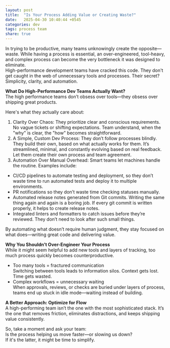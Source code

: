 ```yaml
---
layout: post
title:  "Is Your Process Adding Value or Creating Waste?"
date:   2025-04-30 10:40:44 +0545
categories: dev 
tags: process team
share: true
---
```


In trying to be productive, many teams unknowingly create the opposite—waste. While having a process is essential, an over-engineered, tool-heavy, and complex process can become the very bottleneck it was designed to eliminate.\
High-performance development teams have cracked this code. They don't get caught in the web of unnecessary tools and processes. Their secret? Simplicity, clarity, and automation.

**What Do High-Performance Dev Teams Actually Want?**\
The high performance teams don’t obsess over tools—they obsess over shipping great products. 

Here's what they actually care about:
1. Clarity Over Chaos:
They prioritize clear and conscious requirements. No vague tickets or shifting expectations. Team understand, when the "why" is clear, the "how" becomes straightforward.
2. A Simple, Custom Dev Process:
They don’t follow processes blindly. They build their own, based on what actually works for them. It’s streamlined, minimal, and constantly evolving based on real feedback. Let them create their own process and team agreement.
3. Automation Over Manual Overhead:
Smart teams let machines handle the routine. Examples include:
- CI/CD pipelines to automate testing and deployment, so they don’t waste time to run automated tests and deploy it to multiple environments.
- PR notifications so they don’t waste time checking statuses manually.
- Automated release notes generated from Git commits. Writing the same thing again and again is a boring job. If every git commit is written properly, it helps to create release notes.
- Integrated linters and formatters to catch issues before they’re reviewed. They don’t need to look after such small things.

By automating what doesn’t require human judgment, they stay focused on what does—writing great code and delivering value.

**Why You Shouldn’t Over-Engineer Your Process**\
While it might seem helpful to add new tools and layers of tracking, too much process quickly becomes counterproductive.

- Too many tools = fractured communication \
Switching between tools leads to information silos. Context gets lost. Time gets wasted.
- Complex workflows = unnecessary waiting \
When approvals, reviews, or checks are buried under layers of process, teams end up stuck in idle mode—waiting instead of building.

**A Better Approach: Optimize for Flow** \
A high-performing team isn’t the one with the most sophisticated stack. It’s the one that removes friction, eliminates distractions, and keeps shipping value consistently.

So, take a moment and ask your team:\
 Is the process helping us move faster—or slowing us down?\
 If it's the latter, it might be time to simplify.

